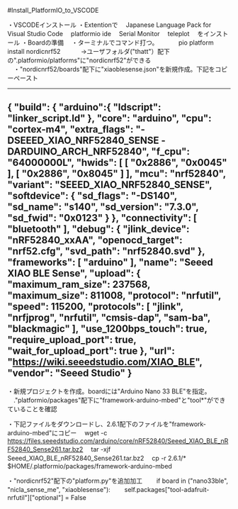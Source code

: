 #Install_PlatformIO_to_VSCODE

・VSCODEインストール
・Extentionで
　Japanese Language Pack for Visual Studio Code
　platformio ide
　Serial Monitor
　teleplot
　をインストール
・Boardの準備
　・ターミナルでコマンド打つ。
　　　pio platform install nordicnrf52
　　　->ユーザフォルダ("thatt"）配下の".platformio/platforms"に"nordicnrf52"ができる
　・"nordicnrf52/boards"配下に"xiaoblesense.json"を新規作成。下記をコピーペースト

----------------------------
{
  "build": {
    "arduino":{
      "ldscript": "linker_script.ld"
    },
    "core": "arduino",
    "cpu": "cortex-m4",
    "extra_flags": "-DSEEED_XIAO_NRF52840_SENSE -DARDUINO_ARCH_NRF52840",
    "f_cpu": "64000000L",
    "hwids": [
      [
        "0x2886",
        "0x0045"
      ],
      [
        "0x2886",
        "0x8045"
      ]
    ],
    "mcu": "nrf52840",
    "variant": "SEEED_XIAO_NRF52840_SENSE",
    "softdevice": {
      "sd_flags": "-DS140",
      "sd_name": "s140",
      "sd_version": "7.3.0",
      "sd_fwid": "0x0123"
    }
  },
  "connectivity": [
    "bluetooth"
  ],
  "debug": {
    "jlink_device": "nRF52840_xxAA",
    "openocd_target": "nrf52.cfg",
    "svd_path": "nrf52840.svd"
  },
  "frameworks": [
    "arduino"
  ],
  "name": "Seeed XIAO BLE Sense",
  "upload": {
    "maximum_ram_size": 237568,
    "maximum_size": 811008,
    "protocol": "nrfutil",
    "speed": 115200,
    "protocols": [
      "jlink",
      "nrfjprog",
      "nrfutil",
      "cmsis-dap",
      "sam-ba",
      "blackmagic"
    ],
    "use_1200bps_touch": true,
    "require_upload_port": true,
    "wait_for_upload_port": true
  },
  "url": "https://wiki.seeedstudio.com/XIAO_BLE",
  "vendor": "Seeed Studio"
}
----------------------------

・新規プロジェクトを作成。boardには"Arduino Nano 33 BLE"を指定。
　."platformio/packages"配下に"framework-arduino-mbed"と"tool*"ができていることを確認


・下記ファイルをダウンロードし、2.6.1配下のファイルを"framework-arduino-mbed"にコピー
　wget -c https://files.seeedstudio.com/arduino/core/nRF52840/Seeed_XIAO_BLE_nRF52840_Sense261.tar.bz2
　tar -xjf Seeed_XIAO_BLE_nRF52840_Sense261.tar.bz2
　cp -r 2.6.1/* $HOME/.platformio/packages/framework-arduino-mbed


・"nordicnrf52"配下の"platform.py"を追加加工
　　if board in ("nano33ble", "nicla_sense_me", "xiaoblesense"):
　　self.packages["tool-adafruit-nrfutil"]["optional"] = False
